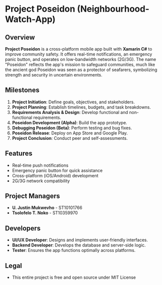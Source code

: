 # Project Poseidon (Neighbourhood-Watch-App)

## Overview
**Project Poseidon** is a cross-platform mobile app built with **Xamarin C#** to improve community safety. It offers real-time notifications, an emergency panic button, and operates on low-bandwidth networks (2G/3G). The name "Poseidon" reflects the app's mission to safeguard communities, much like the ancient god Poseidon was seen as a protector of seafarers, symbolizing strength and security in uncertain environments.

## Milestones
1. **Project Initiation**: Define goals, objectives, and stakeholders.
2. **Project Planning**: Establish timelines, budgets, and task breakdowns.
3. **Requirements Analysis & Design**: Develop functional and non-functional requirements.
4. **Poseidon Development (Alpha)**: Build the app prototype.
5. **Debugging Poseidon (Beta)**: Perform testing and bug fixes.
6. **Poseidon Release**: Deploy on App Store and Google Play.
7. **Project Conclusion**: Conduct peer and self-assessments.

## Features
- Real-time push notifications
- Emergency panic button for quick assistance
- Cross-platform (iOS/Android) development
- 2G/3G network compatibility

## Project Managers
- **U. Justin Mukwevho** - ST10101766
- **Tsolofelo T. Noko**  - ST10359970

## Developers
- **UI/UX Developer**: Designs and implements user-friendly interfaces.
- **Backend Developer**: Develops the database and server-side logic.
- **Tester**: Ensures the app functions optimally across platforms.

## Legal
- This entire project is free and open source under MIT License 
